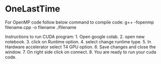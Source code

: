 # OneLastTime

For OpenMP code follow below command to compile code:
         g++ -fopenmp filename.cpp -o filename
        ./filename


Instructions to run CUDA program:
      1. Open google colab.
      2. open new notebook.
      3. click on Runtime option.
      4. select change runtime type.
      5. In Hardware accelerator select T4 GPU option.
      6. Save changes and close the window.
      7. On right side click on connect.
      8. You are ready to run your cuda code.
